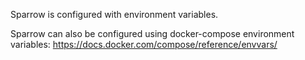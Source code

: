 Sparrow is configured with environment variables.

Sparrow can also be configured using docker-compose
environment variables: https://docs.docker.com/compose/reference/envvars/
